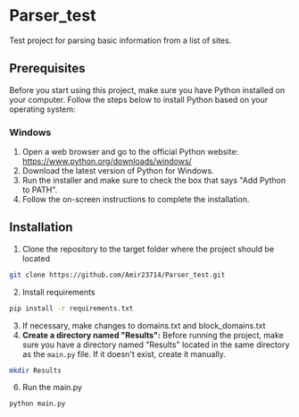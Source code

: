 # Parser_test

Test project for parsing basic information from a list of sites.

## Prerequisites

Before you start using this project, make sure you have Python installed on your computer. Follow the steps below to install Python based on your operating system:

### Windows

1. Open a web browser and go to the official Python website: https://www.python.org/downloads/windows/
2. Download the latest version of Python for Windows.
3. Run the installer and make sure to check the box that says "Add Python to PATH".
4. Follow the on-screen instructions to complete the installation.
## Installation

1. Сlone the repository to the target folder where the project should be located

```bash
git clone https://github.com/Amir23714/Parser_test.git
```

2. Install requirements

```bash
pip install -r requirements.txt
```

3. If necessary, make changes to domains.txt and block_domains.txt
4. **Create a directory named "Results":** Before running the project, make sure you have a directory named "Results" located in the same directory as the `main.py` file. If it doesn't exist, create it manually.

```bash
mkdir Results
```

6. Run the main.py

```bash
python main.py
```



